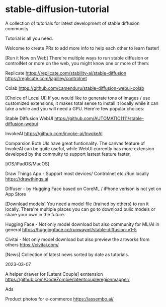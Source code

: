 # stable-diffusion-tutorial
A collection of tutorials for latest development of stable diffusion community

Tutorial is all you need.

Welcome to create PRs to add more info to help each other to learn faster!

[Run it Now on Web]
There're multiple ways to run stable diffusion or controlNet or more on the web, you might know one or more of them:

Replicate
https://replicate.com/stability-ai/stable-diffusion
https://replicate.com/jagilley/controlnet

Colab
https://github.com/camenduru/stable-diffusion-webui-colab

[Choice of Local UI]
If you would like to generate tons of images / use customized extensions, it makes total sense to install it locally while it can take a while and you will need a GPU. Here're few popular choices:

Stable Diffusion WebUI
https://github.com/AUTOMATIC1111/stable-diffusion-webui

InvokeAI
https://github.com/invoke-ai/InvokeAI

Comparsion
Both UIs have great funtionality. The canvas feature of InvokeAI can be quite useful, while WebUI currently has more extension developed by the commuity to support lastest feature faster. 

[iOS/iPadOS/MacOS]

Draw Things App - Support most devices/ Controlnet etc./Run locally
https://drawthings.ai

Diffuser - by Hugging Face based on CoreML / iPhone verison is not yet on App Store

[Download models]
You need a model file (trained by others) to run it locally. There're multiple places you can go to download pulic models or share your own in the future. 

Hugging Face - Not only model download but also community for ML/AI in general
https://huggingface.co/runwayml/stable-diffusion-v1-5

Civitai - Not only model download but also preview the artworks from others
https://civitai.com/

[News]
Collection of latest news sorted by date as tutorials.

2023-03-07

A helper drawer for [Latent Couple] exntension
https://github.com/CodeZombie/latentcoupleregionmapper/

Ads

Product photos for e-commerce
https://assembo.ai/
